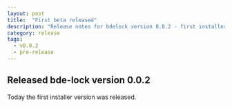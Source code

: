 ```yaml
---
layout: post
title:  "First beta released"
description: "Release notes for bdelock version 0.0.2 - first installer version released"
category: release
tags:
  - v0.0.2
  - pre-release
---
```


## Released bde-lock version 0.0.2

Today the first installer version was released.
